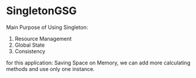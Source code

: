 # SingletonGSG

Main Purpose of Using Singleton:
1. Resource Management
2. Global State
3. Consistency


for this application: Saving Space on Memory, we can add more calculating methods and use only one instance.

 
